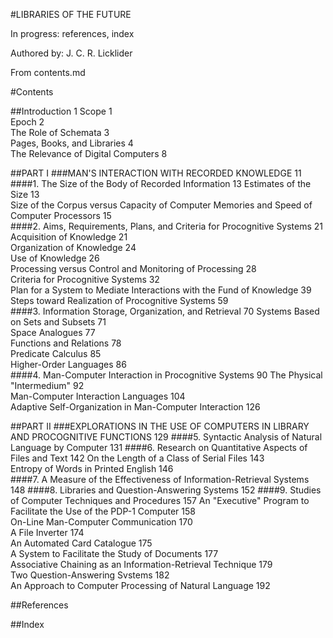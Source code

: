 #LIBRARIES OF THE FUTURE

In progress: references, index

Authored by: J. C. R. Licklider  

From contents.md

#Contents

##Introduction 1
Scope 1  
Epoch 2  
The Role of Schemata 3  
Pages, Books, and Libraries 4  
The Relevance of Digital Computers 8  

##PART I
###MAN'S INTERACTION WITH RECORDED KNOWLEDGE 11
####1. The Size of the Body of Recorded Information 13
Estimates of the Size 13  
Size of the Corpus versus Capacity of Computer Memories and Speed of Computer Processors 15  
####2. Aims, Requirements, Plans, and Criteria for Procognitive Systems 21
Acquisition of Knowledge 21  
Organization of Knowledge 24  
Use of Knowledge 26  
Processing versus Control and Monitoring of Processing 28  
Criteria for Procognitive Systems 32  
Plan for a System to Mediate Interactions with the Fund of Knowledge 39  
Steps toward Realization of Procognitive Systems 59  
####3. Information Storage, Organization, and Retrieval 70
Systems Based on Sets and Subsets 71  
Space Analogues 77  
Functions and Relations 78  
Predicate Calculus 85  
Higher-Order Languages 86  
####4. Man-Computer Interaction in Procognitive Systems 90
The Physical "Intermedium" 92  
Man-Computer Interaction Languages 104  
Adaptive Self-Organization in Man-Computer Interaction 126  

##PART II
###EXPLORATIONS IN THE USE OF COMPUTERS IN LIBRARY AND PROCOGNITIVE FUNCTIONS 129
####5. Syntactic Analysis of Natural Language by Computer 131
####6. Research on Quantitative Aspects of Files and Text 142
On the Length of a Class of Serial Files 143  
Entropy of Words in Printed English 146  
####7. A Measure of the Effectiveness of Information-Retrieval Systems 148
####8. Libraries and Question-Answering Systems 152
####9. Studies of Computer Techniques and Procedures 157
An "Executive" Program to Facilitate the Use of the PDP-1 Computer 158  
On-Line Man-Computer Communication 170  
A File Inverter 174  
An Automated Card Catalogue 175  
A System to Facilitate the Study of Documents 177  
Associative Chaining as an Information-Retrieval Technique 179  
Two Question-Answering Svstems 182  
An Approach to Computer Processing of Natural Language 192  

##References

##Index
